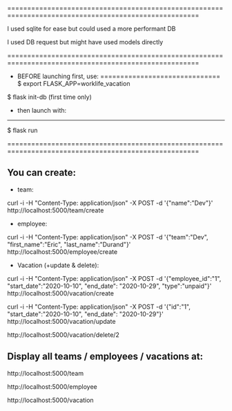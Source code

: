 
======================================================================================================

I used sqlite for ease but could used a more performant DB

I used DB request but might have used models directly

======================================================================================================

* BEFORE launching first, use:
==============================
$ export FLASK_APP=worklife_vacation

$ flask init-db           (first time only)

* then launch with:
----------------
$ flask run

======================================================================================================

You can create:
--------------
 - team:

curl -i -H "Content-Type: application/json" -X POST -d '{"name":"Dev"}' http://localhost:5000/team/create

 - employee:

curl -i -H "Content-Type: application/json" -X POST -d '{"team":"Dev", "first_name":"Eric", "last_name":"Durand"}' http://localhost:5000/employee/create

- Vacation (+update & delete):

curl -i -H "Content-Type: application/json" -X POST -d '{"employee_id":"1", "start_date":"2020-10-10", "end_date": "2020-10-29", "type":"unpaid"}' http://localhost:5000/vacation/create

curl -i -H "Content-Type: application/json" -X POST -d '{"id":"1", "start_date":"2020-10-10", "end_date": "2020-10-29"}' http://localhost:5000/vacation/update

http://localhost:5000/vacation/delete/2


Display all teams / employees / vacations at:
------------------------------------------
http://localhost:5000/team

http://localhost:5000/employee

http://localhost:5000/vacation

